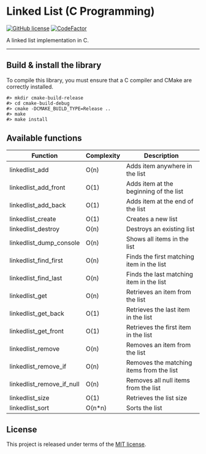 # Linked List (C Programming)

[![GitHub license](https://img.shields.io/badge/license-MIT-blue.svg)](https://github.com/thibaultmeyer/linked-list-c/blob/master/LICENSE)
[![CodeFactor](https://www.codefactor.io/repository/github/thibaultmeyer/linked-list-c/badge)](https://www.codefactor.io/repository/github/thibaultmeyer/linked-list-c)

A linked list implementation in C.
*****


## Build & install the library
To compile this library, you must ensure that a C compiler and CMake are correctly installed.

    #> mkdir cmake-build-release
    #> cd cmake-build-debug
    #> cmake -DCMAKE_BUILD_TYPE=Release ..
    #> make
    #> make install



## Available functions

| Function                  | Complexity  | Description                               |
| ------------------------- | ----------- | ----------------------------------------- |
| linkedlist_add            | O(n)        | Adds item anywhere in the list            |
| linkedlist_add_front      | O(1)        | Adds item at the beginning of the list    |
| linkedlist_add_back       | O(1)        | Adds item at the end of the list          |
| linkedlist_create         | O(1)        | Creates a new list                        |
| linkedlist_destroy        | O(n)        | Destroys an existing list                 |
| linkedlist_dump_console   | O(n)        | Shows all items in the list               |
| linkedlist_find_first     | O(n)        | Finds the first matching item in the list |
| linkedlist_find_last      | O(n)        | Finds the last matching item in the list  |
| linkedlist_get            | O(n)        | Retrieves an item from the list           |
| linkedlist_get_back       | O(1)        | Retrieves the last item in the list       |
| linkedlist_get_front      | O(1)        | Retrieves the first item in the list      |
| linkedlist_remove         | O(n)        | Removes an item from the list             |
| linkedlist_remove_if      | O(n)        | Removes the matching items from the list  |
| linkedlist_remove_if_null | O(n)        | Removes all null items from the list      |
| linkedlist_size           | O(1)        | Retrieves the list size                   |
| linkedlist_sort           | O(n*n)      | Sorts the list                            |



## License
This project is released under terms of the [MIT license](https://github.com/thibaultmeyer/linked-list-c/blob/master/LICENSE).
